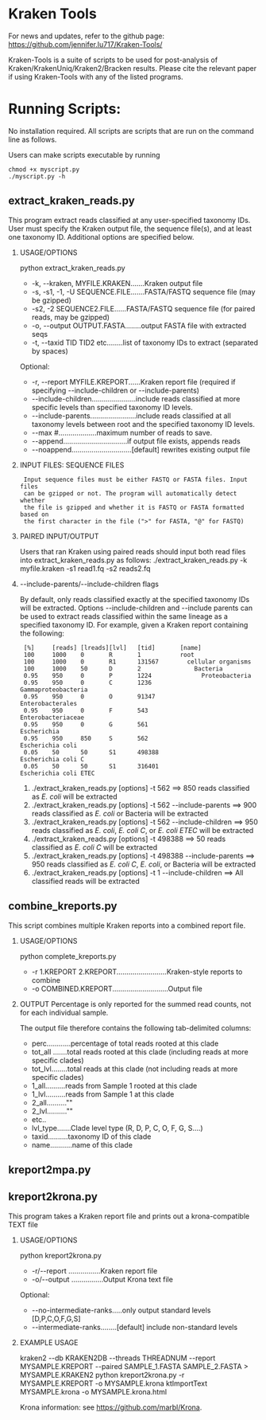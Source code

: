# Kraken Tools
For news and updates, refer to the github page: https://github.com/jennifer.lu717/Kraken-Tools/

Kraken-Tools is a suite of scripts to be used for post-analysis of 
Kraken/KrakenUniq/Kraken2/Bracken results. Please cite the relevant paper
if using Kraken-Tools with any of the listed programs. 

# Running Scripts:
No installation required. 
All scripts are scripts that are run on the command line as follows.

Users can make scripts executable by running

    chmod +x myscript.py
    ./myscript.py -h 

## extract\_kraken\_reads.py

This program extract reads classified at any user-specified taxonomy IDs. User
must specify the Kraken output file, the sequence file(s), and at least one
taxonomy ID. Additional options are specified below.

1. USAGE/OPTIONS
    
    python extract\_kraken\_reads.py
    *   -k, --kraken,       MYFILE.KRAKEN.......Kraken output file
    *   -s, -s1, -1, -U     SEQUENCE.FILE.......FASTA/FASTQ sequence file (may be gzipped)
    *   -s2, -2             SEQUENCE2.FILE......FASTA/FASTQ sequence file (for paired reads, may be gzipped)
    *   -o, --output        OUTPUT.FASTA........output FASTA file with extracted seqs
    *   -t, --taxid         TID TID2 etc........list of taxonomy IDs to extract (separated by spaces)        

    Optional:
    *   -r, --report        MYFILE.KREPORT......Kraken report file (required if specifying --include-children or --include-parents)
    *   --include-children......................include reads classified at more specific levels than specified taxonomy ID levels. 
    *   --include-parents.......................include reads classified at all taxonomy levels between root and the specified taxonomy ID levels.
    *   --max               #...................maximum number of reads to save.
    *   --append................................if output file exists, appends reads
    *   --noappend..............................[default] rewrites existing output file
    
2. INPUT FILES: SEQUENCE FILES

        Input sequence files must be either FASTQ or FASTA files. Input files
        can be gzipped or not. The program will automatically detect whether
        the file is gzipped and whether it is FASTQ or FASTA formatted based on
        the first character in the file (">" for FASTA, "@" for FASTQ)

3. PAIRED INPUT/OUTPUT
    
    Users that ran Kraken using paired reads should input both read files into extract_kraken_reads.py as follows:
        ./extract\_kraken\_reads.py -k myfile.kraken -s1 read1.fq -s2 reads2.fq


4. --include-parents/--include-children flags
    
    By default, only reads classified exactly at the specified taxonomy IDs
    will be extracted. Options --include-children and --include parents can be
    used to extract reads classified within the same lineage as a specified
    taxonomy ID. For example, given a Kraken report containing the following:

        [%]     [reads] [lreads][lvl]   [tid]       [name]
        100     1000    0       R       1           root
        100     1000    0       R1      131567        cellular organisms
        100     1000    50      D       2               Bacteria
        0.95    950     0       P       1224              Proteobacteria
        0.95    950     0       C       1236                Gammaproteobacteria
        0.95    950     0       O       91347                 Enterobacterales
        0.95    950     0       F       543                     Enterobacteriaceae
        0.95    950     0       G       561                       Escherichia
        0.95    950     850     S       562                         Escherichia coli
        0.05    50      50      S1      498388                        Escherichia coli C
        0.05    50      50      S1      316401                        Escherichia coli ETEC

    
    1.  ./extract\_kraken\_reads.py  [options] -t 562 ==> 850 reads classified as _E. coli_ will be extracted
    2.  ./extract\_kraken\_reads.py  [options] -t 562 --include-parents ==> 900 reads classified as _E. coli_ or Bacteria will be extracted
    3.  ./extract\_kraken\_reads.py  [options] -t 562 --include-children ==> 950 reads classified as _E. coli_, _E. coli C_, or _E. coli ETEC_ will be extracted
    4.  ./extract\_kraken\_reads.py  [options] -t 498388 ==> 50 reads classified as _E. coli C_ will be extracted
    5.  ./extract\_kraken\_reads.py  [options] -t 498388 --include-parents ==> 950 reads classified as _E. coli C_, _E. coli_, or Bacteria will be extracted
    6.  ./extract\_kraken\_reads.py  [options] -t 1 --include-children ==> All classified reads will be extracted 

## combine\_kreports.py 

This script combines multiple Kraken reports into a combined report file.

1. USAGE/OPTIONS
    
    python complete\_kreports.py 
    *    -r 1.KREPORT 2.KREPORT.........................Kraken-style reports to combine 
    *    -o COMBINED.KREPORT............................Output file 

2. OUTPUT 
    Percentage is only reported for the summed read counts, not for each individual sample. 

    The output file therefore contains the following tab-delimited columns:
    *    perc............percentage of total reads rooted at this clade 
    *    tot\_all .......total reads rooted at this clade (including reads at more specific clades) 
    *    tot\_lvl........total reads at this clade  (not including reads at more specific clades)
    *    1\_all..........reads from Sample 1 rooted at this clade 
    *    1\_lvl..........reads from Sample 1 at this clade 
    *    2\_all..........""
    *    2\_lvl..........""
    *    etc..
    *    lvl\_type.......Clade level type (R, D, P, C, O, F, G, S....) 
    *    taxid..........taxonomy ID of this clade
    *    name...........name of this clade 
## kreport2mpa.py  


## kreport2krona.py 

This program takes a Kraken report file and prints out a krona-compatible TEXT file

1. USAGE/OPTIONS
    
    python kreport2krona.py
    *    -r/--report ................Kraken report file 
    *    -o/--output ................Output Krona text file
    
    Optional:
    *    --no-intermediate-ranks.....only output standard levels [D,P,C,O,F,G,S] 
    *    --intermediate-ranks........[default] include non-standard levels

2. EXAMPLE USAGE 
    
    kraken2 --db KRAKEN2DB --threads THREADNUM --report MYSAMPLE.KREPORT 
        --paired SAMPLE\_1.FASTA SAMPLE\_2.FASTA > MYSAMPLE.KRAKEN2
    python kreport2krona.py -r MYSAMPLE.KREPORT -o MYSAMPLE.krona 
    ktImportText MYSAMPLE.krona -o MYSAMPLE.krona.html
    
    Krona information: see https://github.com/marbl/Krona. 

